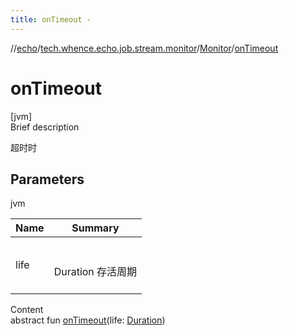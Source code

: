 ```yaml
---
title: onTimeout -
---
```

//[echo](../../index.md)/[tech.whence.echo.job.stream.monitor](../index.md)/[Monitor](index.md)/[onTimeout](on-timeout.md)



# onTimeout  
[jvm]  
Brief description  


超时时



## Parameters  
  
jvm  
  
|  Name|  Summary| 
|---|---|
| life| <br><br>Duration 存活周期<br><br>
  
  
Content  
abstract fun [onTimeout](on-timeout.md)(life: [Duration](https://docs.oracle.com/javase/8/docs/api/java/time/Duration.html))  



